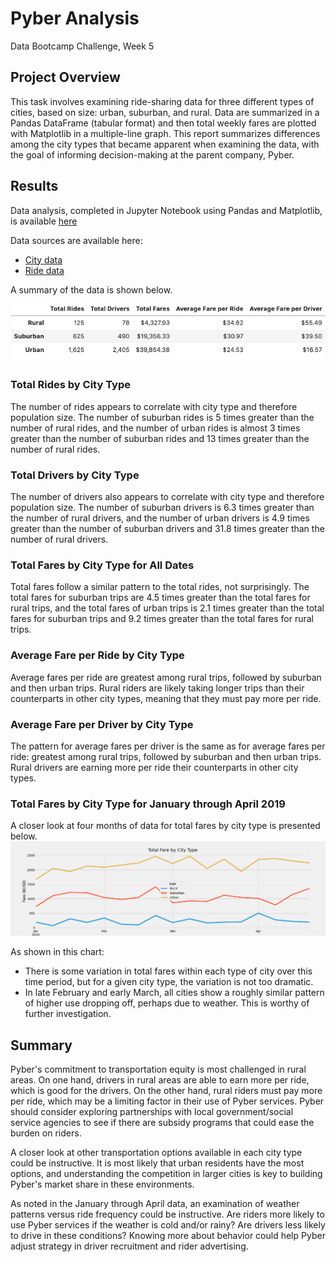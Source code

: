 # Pyber Analysis
Data Bootcamp Challenge, Week 5

## Project Overview
This task involves examining ride-sharing data for three different types of cities, based on size: urban, suburban, and rural. Data are summarized in a Pandas DataFrame (tabular format) and then total weekly fares are plotted with Matplotlib in a multiple-line graph. This report summarizes differences among the city types that became apparent when examining the data, with the goal of informing decision-making at the parent company, Pyber.

## Results
Data analysis, completed in Jupyter Notebook using Pandas and Matplotlib, is available [here](https://github.com/larabjork/pyber-analysis/blob/main/PyBer_Challenge.ipynb)

Data sources are available here: 

* [City data](https://github.com/larabjork/pyber-analysis/blob/main/Resources/city_data.csv)
* [Ride data](https://github.com/larabjork/pyber-analysis/blob/main/Resources/ride_data.csv)

A summary of the data is shown below.

![dataframe showing summary of analysis](https://github.com/larabjork/pyber-analysis/blob/main/analysis/summary_data_frame.png)

### Total Rides by City Type
The number of rides appears to correlate with city type and therefore population size. The number of suburban rides is 5 times greater than the number of rural rides, and the number of urban rides is almost 3 times greater than the number of suburban rides and 13 times greater than the number of rural rides.

### Total Drivers by City Type
The number of drivers also appears to correlate with city type and therefore population size. The number of suburban drivers is 6.3 times greater than the number of rural drivers, and the number of urban drivers is 4.9 times greater than the number of suburban drivers and 31.8 times greater than the number of rural drivers.

### Total Fares by City Type for All Dates
Total fares follow a similar pattern to the total rides, not surprisingly. The total fares for suburban trips are 4.5 times greater than the total fares for rural trips, and the total fares of urban trips is 2.1 times greater than the total fares for suburban trips and 9.2 times greater than the total fares for rural trips.

### Average Fare per Ride by City Type
Average fares per ride are greatest among rural trips, followed by suburban and then urban trips. Rural riders are likely taking longer trips than their counterparts in other city types, meaning that they must pay more per ride.

### Average Fare per Driver by City Type
The pattern for average fares per driver is the same as for average fares per ride: greatest among rural trips, followed by suburban and then urban trips. Rural drivers are earning more per ride their counterparts in other city types.

### Total Fares by City Type for January through April 2019
A closer look at four months of data for total fares by city type is presented below.
![line chart showing 2019 data by city type](https://github.com/larabjork/pyber-analysis/blob/main/analysis/PyBer_fare_summary.png)

As shown in this chart:
* There is some variation in total fares within each type of city over this time period, but for a given city type, the variation is not too dramatic.
* In late February and early March, all cities show a roughly similar pattern of higher use dropping off, perhaps due to weather. This is worthy of further investigation.

## Summary
Pyber's commitment to transportation equity is most challenged in rural areas. On one hand, drivers in rural areas are able to earn more per ride, which is good for the drivers. On the other hand, rural riders must pay more per ride, which may be a limiting factor in their use of Pyber services. Pyber should consider exploring partnerships with local government/social service agencies to see if there are subsidy programs that could ease the burden on riders.

A closer look at other transportation options available in each city type could be instructive. It is most likely that urban residents have the most options, and understanding the competition in larger cities is key to building Pyber's market share in these environments.

As noted in the January through April data, an examination of weather patterns versus ride frequency could be instructive. Are riders more likely to use Pyber services if the weather is cold and/or rainy? Are drivers less likely to drive in these conditions? Knowing more about behavior could help Pyber adjust strategy in driver recruitment and rider advertising.

